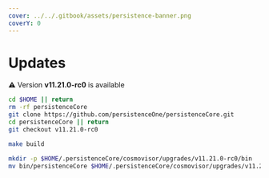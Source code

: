 ```yaml
---
cover: ../../.gitbook/assets/persistence-banner.png
coverY: 0
---
```


# Updates

⚠️ Version **v11.21.0-rc0** is available

```bash
cd $HOME || return
rm -rf persistenceCore
git clone https://github.com/persistenceOne/persistenceCore.git
cd persistenceCore || return
git checkout v11.21.0-rc0

make build

mkdir -p $HOME/.persistenceCore/cosmovisor/upgrades/v11.21.0-rc0/bin
mv bin/persistenceCore $HOME/.persistenceCore/cosmovisor/upgrades/v11.21.0-rc0/bin/
```
